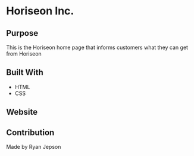 # Horiseon Inc.

## Purpose
This is the Horiseon home page that informs customers what they can get from Horiseon

## Built With
* HTML
* CSS

## Website

## Contribution
Made by Ryan Jepson
